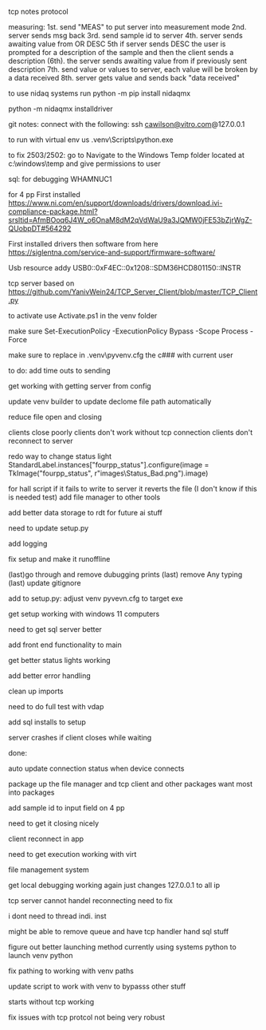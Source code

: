 tcp notes
protocol

measuring:
1st. send "MEAS" to put server into measurement mode
2nd. server sends msg back
3rd. send sample id to server
4th. server sends awaiting value from OR DESC
5th if server sends DESC the user is prompted for a description of the sample and then the client sends a description
(6th). the server sends awaiting value from if previously sent description
7th. send value or values to server, each value will be broken by a data received
8th. server gets value and sends back "data received" 




to use nidaq systems run
python -m pip install nidaqmx

python -m nidaqmx installdriver




git notes: 
connect with the following:
ssh cawilson@vitro.com@127.0.0.1

to run with virtual env us .venv\Scripts\python.exe <path to python script>


to fix 2503/2502:
go to Navigate to the Windows Temp folder located at c:\windows\temp and give permissions to user

sql: for debugging
WHAMNUC1



for 4 pp
First installed
https://www.ni.com/en/support/downloads/drivers/download.ivi-compliance-package.html?srsltid=AfmBOoq6J4W_o6OnaM8dM2qVdWaU9a3JQMW0jFE53bZjrWgZ-QUobpDT#564292

First installed drivers then software from here
https://siglentna.com/service-and-support/firmware-software/ 


Usb resource addy
USB0::0xF4EC::0x1208::SDM36HCD801150::INSTR

tcp server based on 
https://github.com/YanivWein24/TCP_Server_Client/blob/master/TCP_Client.py

to activate use Activate.ps1 in the venv folder

make sure Set-ExecutionPolicy -ExecutionPolicy Bypass -Scope Process -Force

make sure to replace in .venv\pyvenv.cfg the c### with current user


to do:
add time outs to sending 

get working with getting server from config

update venv builder to update declome file path automatically

reduce file open and closing

clients close poorly
clients don't work without tcp connection
clients don't reconnect to server 

redo way to change status light
StandardLabel.instances["fourpp_status"].configure(image = TkImage("fourpp_status", r"images\Status_Bad.png").image)



for hall script if it fails to write to server it reverts the file (I don't know if this is needed test)
add file manager to other tools

add better data storage to rdt for future ai stuff

need to update setup.py 

add logging

fix setup and make it runoffline



(last)go through and remove dubugging prints
(last) remove Any typing
(last) update gitignore



add to setup.py:
    adjust venv pyvevn.cfg to target exe

get setup working with windows 11 computers

need to get sql server better

add front end functionality to main

get better status lights working

add better error handling

clean up imports

need to do full test with vdap

add sql installs to setup

server crashes if client closes while waiting 

done:

auto update connection status when device connects

package up the file manager and tcp client and other packages want most into packages

add sample id to input field on 4 pp

need to get it closing nicely

client reconnect in app 

need to get execution working with virt 

file management system

get local debugging working again just changes 127.0.0.1 to all ip

tcp server cannot handel reconnecting need to fix

i dont need to thread indi. inst 

might be able to remove queue and have tcp handler hand sql stuff

figure out better launching method currently using systems python to launch venv python

fix pathing to working with venv paths 


update script to work with venv to bypasss other stuff

starts without tcp working

fix issues with tcp protcol not being very robust